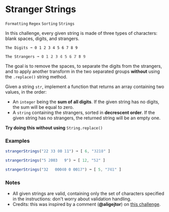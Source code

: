 # Stranger Strings

`Formatting` `Regex` `Sorting` `Strings`

In this challenge, every given string is made of three types of characters: blank spaces, digits, and strangers.

```
The Digits ➞ 0 1 2 3 4 5 6 7 8 9

The Strangers ➞ 𝟘 𝟙 𝟚 𝟛 𝟜 𝟝 𝟞 𝟟 𝟠 𝟡
```

The goal is to remove the spaces, to separate the digits from the strangers, and to apply another transform in the two separated groups **without** using the `.replace()` string method.

Given a string `str`, implement a function that returns an array containing two values, in the order:

- An `integer` being the **sum of all digits**. If the given string has no digits, the sum will be equal to zero.
- A `string` containing the strangers, sorted in **decrescent order**. If the given string has no strangers, the returned string will be an empty one.

**Try doing this without using** `String.replace()`

### Examples

```js
strangerStrings("𝟚2 𝟛3 𝟘0 𝟙1") ➞ [ 6, "𝟛𝟚𝟙𝟘" ]

strangerStrings("𝟝 𝟚003   9") ➞ [ 12, "𝟝𝟚" ]

strangerStrings("32   000𝟜0 0 00𝟙𝟟") ➞ [ 5, "𝟟𝟜𝟙" ]
```

### Notes

- All given strings are valid, containing only the set of characters specified in the instructions: don't worry about validation handling.
- Credits: this was inspired by a comment (**@aligejtor**) on [this challenge](https://edabit.com/challenge/nBW6ubsQCurPvhpWc).
